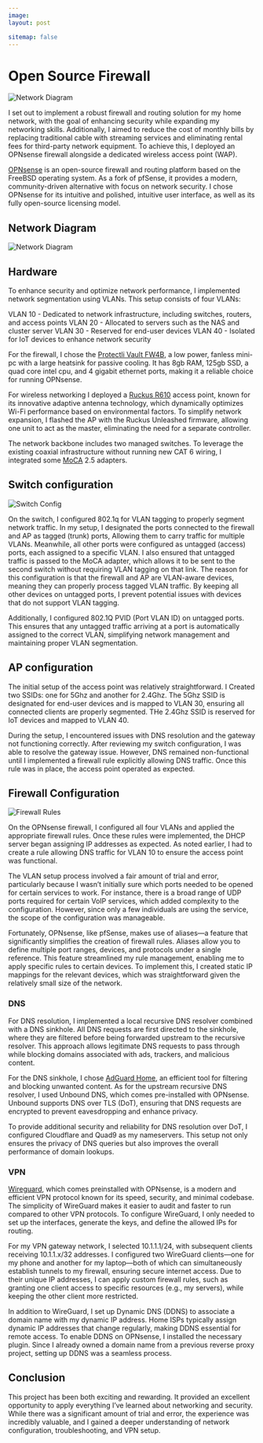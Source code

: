 ```yaml
---
image: 
layout: post

sitemap: false
---
```


# Open Source Firewall

 <img src="/assets/img/portfolio/firewall/dashboard.png" alt="Network Diagram"> 


I set out to implement a robust firewall and routing solution for my home network, with the goal of enhancing security while expanding my networking skills. Additionally, I aimed to reduce the cost of monthly bills by replacing traditional cable with streaming services and eliminating rental fees for third-party network equipment. To achieve this, I deployed an OPNsense firewall alongside a dedicated wireless access point (WAP). 

<a href="https://opnsense.org/about/about-opnsense/" target="_blank">OPNsense</a> is an open-source firewall and routing platform based on the FreeBSD operating system. As a fork of pfSense, it provides a modern, community-driven alternative with focus on network security. I chose OPNsense for its intuitive and polished, intuitive user interface, as well as  its fully open-source licensing model. 
 

## Network Diagram 
 <img src="/assets/img/portfolio/firewall/SOHO.png" alt="Network Diagram"> 


## Hardware

To enhance security and optimize network performance, I implemented network segmentation using VLANs. This setup consists of four VLANs:

VLAN 10 - Dedicated to network infrastructure, including switches, routers, and access points
VLAN 20 - Allocated to servers such as the NAS and cluster server
VLAN 30 - Reserved for end-user devices
VLAN 40 - Isolated for IoT devices to enhance network security  

For the firewall, I chose the <a href="https://protectli.com/product/fw4b/" target="_blank">Protectli Vault FW4B</a>, a low power, fanless mini-pc with a large heatsink for passive cooling. It has 8gb RAM, 125gb SSD, a quad core intel cpu, and 4 gigabit ethernet ports, making it a reliable choice for running OPNsense.
 
For wireless networking I deployed a <a href="https://webresources.ruckuswireless.com/datasheets/r610/ds-commscope-r610.html" target="_blank">Ruckus R610</a> access point, known for its innovative adaptive antenna technology, which dynamically optimizes Wi-Fi performance based on environmental factors. To simplify network expansion, I flashed the AP with the Ruckus Unleashed firmware, allowing one unit to act as the master, eliminating the need for a separate controller. 

The network backbone includes two managed switches. To leverage the existing coaxial infrastructure without running new CAT 6 wiring, I integrated some <a href="https://hackaday.com/2022/11/03/moca-networking-is-a-niche-solution-for-coax-lovers/" target="_blank">MoCA</a> 2.5 adapters.


## Switch configuration
 <img src="/assets/img/portfolio/firewall/switch_conf.png" alt="Switch Config"> 

On the switch, I configured 802.1q for VLAN tagging to properly segment network traffic. In my setup, I designated the ports connected to the firewall and AP as tagged (trunk) ports, Allowing them to carry traffic for multiple VLANs. Meanwhile, all other ports were configured as untagged (access) ports, each assigned to a specific VLAN. I also ensured that untagged traffic is passed to the MoCA adapter, which allows it to be sent to the second switch without requiring VLAN tagging on that link.
The reason for this configuration is that the firewall and AP are VLAN-aware devices, meaning they can properly process tagged VLAN traffic. By keeping all other devices on untagged ports, I prevent potential issues with devices that do not support VLAN tagging.  

Additionally, I configured 802.1Q PVID (Port VLAN ID) on untagged ports. This ensures that any untagged traffic arriving at a port is automatically assigned to the correct VLAN, simplifying network management and maintaining proper VLAN segmentation. 


## AP configuration

 <!--UPDATE THIS PHOTO --- <img src="/assets/img/portfolio/firewall/ruckus.png" alt="Ruckus Unleashed"> -->

The initial setup of the access point was relatively straightforward. I Created  two SSIDs: one for 5Ghz and another for 2.4Ghz. The 5Ghz SSID is designated for end-user devices and is mapped to VLAN 30, ensuring all connected clients are properly segmented. THe 2.4Ghz SSID is reserved for IoT devices and mapped to VLAN 40.

During the setup, I encountered issues with DNS resolution and the gateway not functioning correctly. After reviewing my switch configuration, I was able to resolve the gateway issue. However, DNS remained non-functional until I implemented a firewall rule explicitly allowing DNS traffic. Once this rule was in place, the access point operated as expected.


## Firewall Configuration
<img src="/assets/img/portfolio/firewall/rules.png" alt="Firewall Rules"> 

On the OPNsense firewall, I configured all four VLANs and applied the appropriate firewall rules. Once these rules were implemented, the DHCP server began assigning IP addresses as expected. As noted earlier, I had to create a rule allowing DNS traffic for VLAN 10 to ensure the access point was functional.

The VLAN setup process involved a fair amount of trial and error, particularly because I wasn’t initially sure which ports needed to be opened for certain services to work. For instance, there is a broad range of UDP ports required for certain VoIP services, which added complexity to the configuration. However, since only a few individuals are using the service, the scope of the configuration was manageable.

Fortunately, OPNsense, like pfSense, makes use of aliases—a feature that significantly simplifies the creation of firewall rules. Aliases allow you to define multiple port ranges, devices, and protocols under a single reference. This feature streamlined my rule management, enabling me to apply specific rules to certain devices. To implement this, I created static IP mappings for the relevant devices, which was straightforward given the relatively small size of the network.


### DNS
For DNS resolution, I implemented a local recursive DNS resolver combined with a DNS sinkhole. All DNS requests are first directed to the sinkhole, where they are filtered before being forwarded upstream to the recursive resolver. This approach allows legitimate DNS requests to pass through while blocking domains associated with ads, trackers, and malicious content.

For the DNS sinkhole, I chose <a href="https://github.com/AdguardTeam/AdGuardHome?tab=readme-ov-file#privacy-protection-center-for-you-and-your-devices" target="_blank">AdGuard Home</a>, an efficient tool for filtering and blocking unwanted content. As for the upstream recursive DNS resolver, I used Unbound DNS, which comes pre-installed with OPNsense. Unbound supports DNS over TLS (DoT), ensuring that DNS requests are encrypted to prevent eavesdropping and enhance privacy.

To provide additional security and reliability for DNS resolution over DoT, I configured Cloudflare and Quad9 as my nameservers. This setup not only ensures the privacy of DNS queries but also improves the overall performance of domain lookups.

### VPN

<a href="https://www.paloaltonetworks.com/cyberpedia/what-is-wireguard" target="_blank">Wireguard</a>, which comes preinstalled with OPNsense, is a modern and efficient VPN protocol known for its speed, security, and minimal codebase. The simplicity of WireGuard makes it easier to audit and faster to run compared to other VPN protocols. To configure WireGuard, I only needed to set up the interfaces, generate the keys, and define the allowed IPs for routing.

For my VPN gateway network, I selected 10.1.1.1/24, with subsequent clients receiving 10.1.1.x/32 addresses. I configured two WireGuard clients—one for my phone and another for my laptop—both of which can simultaneously establish tunnels to my firewall, ensuring secure internet access. Due to their unique IP addresses, I can apply custom firewall rules, such as granting one client access to specific resources (e.g., my servers), while keeping the other client more restricted.

In addition to WireGuard, I set up Dynamic DNS (DDNS) to associate a domain name with my dynamic IP address. Home ISPs typically assign dynamic IP addresses that change regularly, making DDNS essential for remote access. To enable DDNS on OPNsense, I installed the necessary plugin. Since I already owned a domain name from a previous reverse proxy project, setting up DDNS was a seamless process.


## Conclusion

This project has been both exciting and rewarding. It provided an excellent opportunity to apply everything I’ve learned about networking and security. While there was a significant amount of trial and error, the experience was incredibly valuable, and I gained a deeper understanding of network configuration, troubleshooting, and VPN setup.
